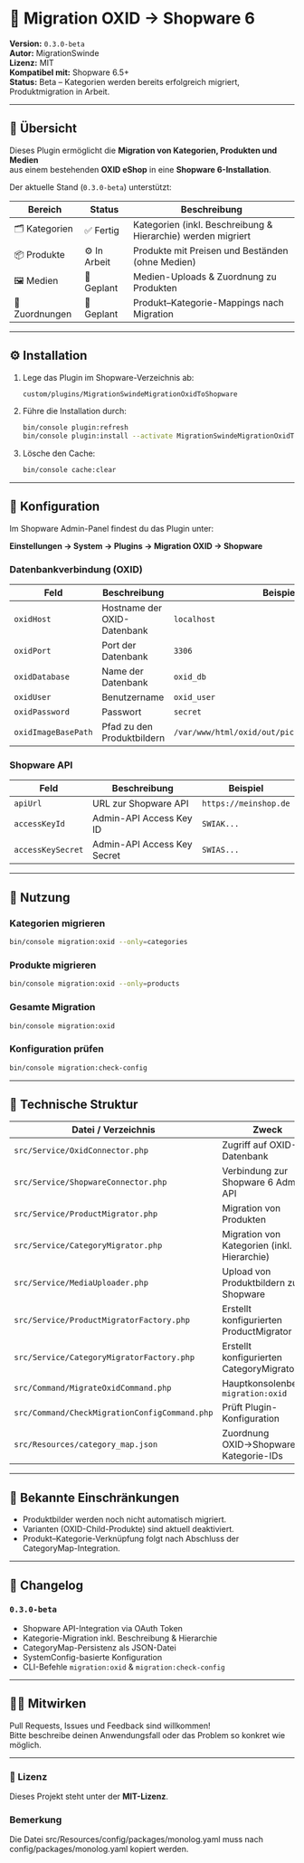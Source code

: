 # 🧩 Migration OXID → Shopware 6

**Version:** `0.3.0-beta`  
**Autor:** MigrationSwinde  
**Lizenz:** MIT  
**Kompatibel mit:** Shopware 6.5+  
**Status:** Beta – Kategorien werden bereits erfolgreich migriert, Produktmigration in Arbeit.

---

## 🚀 Übersicht

Dieses Plugin ermöglicht die **Migration von Kategorien, Produkten und Medien**  
aus einem bestehenden **OXID eShop** in eine **Shopware 6-Installation**.

Der aktuelle Stand (`0.3.0-beta`) unterstützt:

| Bereich | Status | Beschreibung |
|----------|--------|--------------|
| 🗂 Kategorien | ✅ Fertig | Kategorien (inkl. Beschreibung & Hierarchie) werden migriert |
| 📦 Produkte | ⚙️ In Arbeit | Produkte mit Preisen und Beständen (ohne Medien) |
| 🖼 Medien | 🚧 Geplant | Medien-Uploads & Zuordnung zu Produkten |
| 🔗 Zuordnungen | 🚧 Geplant | Produkt–Kategorie-Mappings nach Migration |

---

## ⚙️ Installation

1. Lege das Plugin im Shopware-Verzeichnis ab:
   ```bash
   custom/plugins/MigrationSwindeMigrationOxidToShopware
   ```

2. Führe die Installation durch:
   ```bash
   bin/console plugin:refresh
   bin/console plugin:install --activate MigrationSwindeMigrationOxidToShopware
   ```

3. Lösche den Cache:
   ```bash
   bin/console cache:clear
   ```

---

## 🧩 Konfiguration

Im Shopware Admin-Panel findest du das Plugin unter:

**Einstellungen → System → Plugins → Migration OXID → Shopware**

### Datenbankverbindung (OXID)

| Feld | Beschreibung | Beispiel |
|------|---------------|----------|
| `oxidHost` | Hostname der OXID-Datenbank | `localhost` |
| `oxidPort` | Port der Datenbank | `3306` |
| `oxidDatabase` | Name der Datenbank | `oxid_db` |
| `oxidUser` | Benutzername | `oxid_user` |
| `oxidPassword` | Passwort | `secret` |
| `oxidImageBasePath` | Pfad zu den Produktbildern | `/var/www/html/oxid/out/pictures/master/product` |

### Shopware API

| Feld | Beschreibung | Beispiel |
|------|---------------|----------|
| `apiUrl` | URL zur Shopware API | `https://meinshop.de` |
| `accessKeyId` | Admin-API Access Key ID | `SWIAK...` |
| `accessKeySecret` | Admin-API Access Key Secret | `SWIAS...` |

---

## 🧮 Nutzung

### Kategorien migrieren
```bash
bin/console migration:oxid --only=categories
```

### Produkte migrieren
```bash
bin/console migration:oxid --only=products
```

### Gesamte Migration
```bash
bin/console migration:oxid
```

### Konfiguration prüfen
```bash
bin/console migration:check-config
```

---

## 📁 Technische Struktur

| Datei / Verzeichnis | Zweck |
|----------------------|-------|
| `src/Service/OxidConnector.php` | Zugriff auf OXID-Datenbank |
| `src/Service/ShopwareConnector.php` | Verbindung zur Shopware 6 Admin-API |
| `src/Service/ProductMigrator.php` | Migration von Produkten |
| `src/Service/CategoryMigrator.php` | Migration von Kategorien (inkl. Hierarchie) |
| `src/Service/MediaUploader.php` | Upload von Produktbildern zu Shopware |
| `src/Service/ProductMigratorFactory.php` | Erstellt konfigurierten ProductMigrator |
| `src/Service/CategoryMigratorFactory.php` | Erstellt konfigurierten CategoryMigrator |
| `src/Command/MigrateOxidCommand.php` | Hauptkonsolenbefehl `migration:oxid` |
| `src/Command/CheckMigrationConfigCommand.php` | Prüft Plugin-Konfiguration |
| `src/Resources/category_map.json` | Zuordnung OXID→Shopware Kategorie-IDs |

---

## 🧠 Bekannte Einschränkungen

- Produktbilder werden noch nicht automatisch migriert.
- Varianten (OXID-Child-Produkte) sind aktuell deaktiviert.
- Produkt–Kategorie-Verknüpfung folgt nach Abschluss der CategoryMap-Integration.

---

## 🧩 Changelog

### `0.3.0-beta`
- Shopware API-Integration via OAuth Token  
- Kategorie-Migration inkl. Beschreibung & Hierarchie  
- CategoryMap-Persistenz als JSON-Datei  
- SystemConfig-basierte Konfiguration  
- CLI-Befehle `migration:oxid` & `migration:check-config`

---

## 🧑‍💻 Mitwirken

Pull Requests, Issues und Feedback sind willkommen!  
Bitte beschreibe deinen Anwendungsfall oder das Problem so konkret wie möglich.

---

### 🧩 Lizenz

Dieses Projekt steht unter der **MIT-Lizenz**.

### Bemerkung

Die Datei src/Resources/config/packages/monolog.yaml muss nach config/packages/monolog.yaml kopiert werden.
